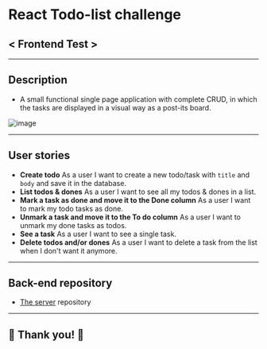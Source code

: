 # React Todo-list challenge
## < Frontend Test >
---
## Description

- A small functional single page application with complete CRUD, in which the tasks are displayed in a visual way as a post-its board.


![image](https://lh3.googleusercontent.com/2nyPWgIKIT8Au-DqF0-o6AdgEmYvIuq3mqdNE-03GXhNx6iR-CtUfX4dmI1KLts3Z7jqGQa3yMCwM7Ip6Y43yr4CYK90dFds15v_L-ZmtilMkGYHY-I-DsaSodo7nIU5NxX1DOJcON1ZFUdpybEVFFFMTI3wMrzqxVtEe_jLiYmzI2sruGYCX5Lvotfv-tg-yTCucjPucDXOY-9kYLU0EOfLWrg_kJmYTZ5PZwv9fkPzCd3OTttR8CniCwZDoLYS0E3d5OB8g8ALcBPCi5hQ32JPlC6iuZQ-iL1vsNvwJZuyULdJX_-AC1Lqf-DL4UeSTw37mQtGCIVSJ32LLd09Q7rCYjrcSiufokC1lc55qfSOachW9TbDxcxQcG7yqql6UBkRuvcqn5K8CebBIG8TGUktmsakLM7tAch9YzSlGZ_QiCLMakV2G6gZrx4hY8W0aGnqbBOTwKWIMZ9TfyAuUyGgeq4IHHSx4EKXpSZqx5X4a_qk7FDGB7D2OJYK1lh2mQ77jjVEwqQ8xoYK3aECNGKGkzJ8tBbq0iBpt3KOHE4cDBiGFheq_SIZEShO4lzwTR8mLIacLTIRlLyDssNu9ckMzxEth5HjTN1PzfVPO_HT-R3nk9WvRw-gQQ2To5yZYPoTB8P1_DxLzJ-dacLW-8fB0QXa2qPe-fY646Ti6M0DmL5M=w1348-h769-no)

---

## User stories

- **Create todo** As a user I want to create a new todo/task with `title` and `body` and save it in the database.
- **List todos & dones** As a user I want to see all my todos & dones in a list.
- **Mark a task as done and move it to the Done column** As a user I want to mark my todo tasks as done.
- **Unmark a task and move it to the To do column** As a user I want to unmark my done tasks as todos.
- **See a task** As a user I want to see a single task.
- **Delete todos and/or dones** As a user I want to delete a task from the list when I don't want it anymore.
---

## Back-end repository


- [The server](https://github.com/Olga1305/challenge-todo-api) repository

---


## 🤩 Thank you! 🤩
